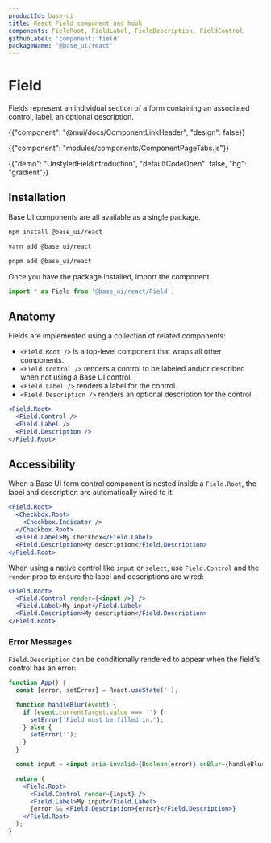 ```yaml
---
productId: base-ui
title: React Field component and hook
components: FieldRoot, FieldLabel, FieldDescription, FieldControl
githubLabel: 'component: field'
packageName: '@base_ui/react'
---
```


# Field

<p class="description">Fields represent an individual section of a form containing an associated control, label, an optional description.</p>

{{"component": "@mui/docs/ComponentLinkHeader", "design": false}}

{{"component": "modules/components/ComponentPageTabs.js"}}

{{"demo": "UnstyledFieldIntroduction", "defaultCodeOpen": false, "bg": "gradient"}}

## Installation

Base UI components are all available as a single package.

<codeblock storageKey="package-manager">

```bash npm
npm install @base_ui/react
```

```bash yarn
yarn add @base_ui/react
```

```bash pnpm
pnpm add @base_ui/react
```

</codeblock>

Once you have the package installed, import the component.

```ts
import * as Field from '@base_ui/react/Field';
```

## Anatomy

Fields are implemented using a collection of related components:

- `<Field.Root />` is a top-level component that wraps all other components.
- `<Field.Control />` renders a control to be labeled and/or described when not using a Base UI control.
- `<Field.Label />` renders a label for the control.
- `<Field.Description />` renders an optional description for the control.

```jsx
<Field.Root>
  <Field.Control />
  <Field.Label />
  <Field.Description />
</Field.Root>
```

## Accessibility

When a Base UI form control component is nested inside a `Field.Root`, the label and description are automatically wired to it:

```jsx
<Field.Root>
  <Checkbox.Root>
    <Checkbox.Indicator />
  </Checkbox.Root>
  <Field.Label>My Checkbox</Field.Label>
  <Field.Description>My description</Field.Description>
</Field.Root>
```

When using a native control like `input` or `select`, use `Field.Control` and the `render` prop to ensure the label and descriptions are wired:

```jsx
<Field.Root>
  <Field.Control render={<input />} />
  <Field.Label>My input</Field.Label>
  <Field.Description>My description</Field.Description>
</Field.Root>
```

### Error Messages

`Field.Description` can be conditionally rendered to appear when the field's control has an error:

```jsx
function App() {
  const [error, setError] = React.useState('');

  function handleBlur(event) {
    if (event.currentTarget.value === '') {
      setError('Field must be filled in.');
    } else {
      setError('');
    }
  }

  const input = <input aria-invalid={Boolean(error)} onBlur={handleBlur} />;

  return (
    <Field.Root>
      <Field.Control render={input} />
      <Field.Label>My input</Field.Label>
      {error && <Field.Description>{error}</Field.Description>}
    </Field.Root>
  );
}
```
